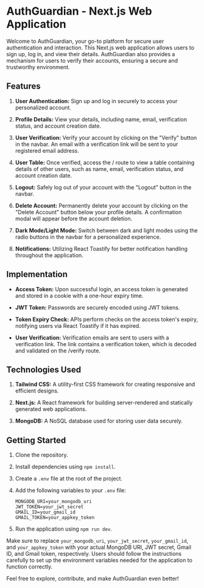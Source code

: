 # AuthGuardian - Next.js Web Application

Welcome to AuthGuardian, your go-to platform for secure user authentication and interaction. This Next.js web application allows users to sign up, log in, and view their details. AuthGuardian also provides a mechanism for users to verify their accounts, ensuring a secure and trustworthy environment.

## Features

1. **User Authentication:** Sign up and log in securely to access your personalized account.

2. **Profile Details:** View your details, including name, email, verification status, and account creation date.

3. **User Verification:** Verify your account by clicking on the "Verify" button in the navbar. An email with a verification link will be sent to your registered email address.

4. **User Table:** Once verified, access the / route to view a table containing details of other users, such as name, email, verification status, and account creation date.

5. **Logout:** Safely log out of your account with the "Logout" button in the navbar.

6. **Delete Account:** Permanently delete your account by clicking on the "Delete Account" button below your profile details. A confirmation modal will appear before the account deletion.

7. **Dark Mode/Light Mode:** Switch between dark and light modes using the radio buttons in the navbar for a personalized experience.

8. **Notifications:** Utilizing React Toastify for better notification handling throughout the application.

## Implementation

- **Access Token:** Upon successful login, an access token is generated and stored in a cookie with a one-hour expiry time.

- **JWT Token:** Passwords are securely encoded using JWT tokens.

- **Token Expiry Check:** APIs perform checks on the access token's expiry, notifying users via React Toastify if it has expired.

- **User Verification:** Verification emails are sent to users with a verification link. The link contains a verification token, which is decoded and validated on the /verify route.

## Technologies Used

1. **Tailwind CSS:** A utility-first CSS framework for creating responsive and efficient designs.

2. **Next.js:** A React framework for building server-rendered and statically generated web applications.

3. **MongoDB:** A NoSQL database used for storing user data securely.

## Getting Started

1. Clone the repository.
2. Install dependencies using `npm install`.
3. Create a `.env` file at the root of the project.
4. Add the following variables to your `.env` file:
   
   ```env
   MONGODB_URI=your_mongodb_uri
   JWT_TOKEN=your_jwt_secret
   GMAIL_ID=your_gmail_id
   GMAIL_TOKEN=your_appkey_token
5. Run the application using `npm run dev`.

Make sure to replace `your_mongodb_uri`, `your_jwt_secret`, `your_gmail_id`, and `your_appkey_token` with your actual MongoDB URI, JWT secret, Gmail ID, and Gmail token, respectively. Users should follow the instructions carefully to set up the environment variables needed for the application to function correctly.


Feel free to explore, contribute, and make AuthGuardian even better!


